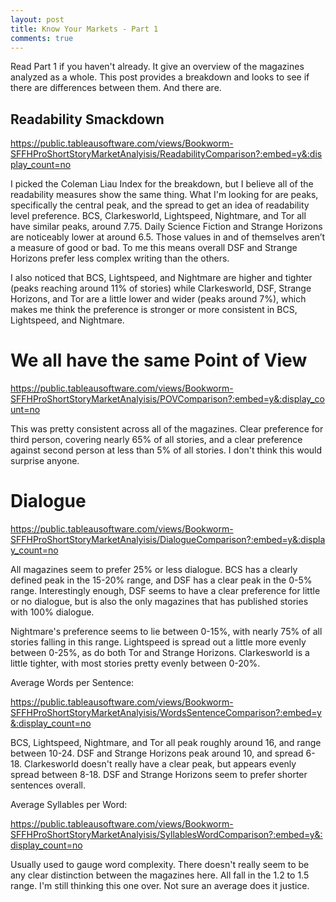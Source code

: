 ```yaml
---
layout: post
title: Know Your Markets - Part 1
comments: true
---
```


Read Part 1 if you haven't already. It give an overview of the magazines analyzed as a whole. This post provides a breakdown and looks to see if there are differences between them. And there are.


## Readability Smackdown

https://public.tableausoftware.com/views/Bookworm-SFFHProShortStoryMarketAnalyisis/ReadabilityComparison?:embed=y&:display_count=no

I picked the Coleman Liau Index for the breakdown, but I believe all of the readability measures show the same thing. What I'm looking for are peaks, specifically the central peak, and the spread to get an idea of readability level preference. BCS, Clarkesworld, Lightspeed, Nightmare, and Tor all have similar peaks, around 7.75. Daily Science Fiction and Strange Horizons are noticeably lower at around 6.5. Those values in and of themselves aren’t a measure of good or bad. To me this means overall DSF and Strange Horizons prefer less complex writing than the others.

I also noticed that BCS, Lightspeed, and Nightmare are higher and tighter (peaks reaching around 11% of stories) while Clarkesworld, DSF, Strange Horizons, and Tor are a little lower and wider (peaks around 7%), which makes me think the preference is stronger or more consistent in BCS, Lightspeed, and Nightmare.


# We all have the same Point of View

https://public.tableausoftware.com/views/Bookworm-SFFHProShortStoryMarketAnalyisis/POVComparison?:embed=y&:display_count=no

This was pretty consistent across all of the magazines. Clear preference for third person, covering nearly 65% of all stories, and a clear preference against second person at less than 5% of all stories. I don't think this would surprise anyone.


# Dialogue

https://public.tableausoftware.com/views/Bookworm-SFFHProShortStoryMarketAnalyisis/DialogueComparison?:embed=y&:display_count=no

All magazines seem to prefer 25% or less dialogue. BCS has a clearly defined peak in the 15-20% range, and DSF has a clear peak in the 0-5% range. Interestingly enough, DSF seems to have a clear preference for little or no dialogue, but is also the only magazines that has published stories with 100% dialogue.

Nightmare's preference seems to lie between 0-15%, with nearly 75% of all stories falling in this range. Lightspeed is spread out a little more evenly between 0-25%, as do both Tor and Strange Horizons. Clarkesworld is a little tighter, with most stories pretty evenly between 0-20%.


Average Words per Sentence:

https://public.tableausoftware.com/views/Bookworm-SFFHProShortStoryMarketAnalyisis/WordsSentenceComparison?:embed=y&:display_count=no

BCS, Lightspeed, Nightmare, and Tor all peak roughly around 16, and range between 10-24. DSF and Strange Horizons peak around 10, and spread 6-18. Clarkesworld doesn't really have a clear peak, but appears evenly spread between 8-18. DSF and Strange Horizons seem to prefer shorter sentences overall.


Average Syllables per Word:

https://public.tableausoftware.com/views/Bookworm-SFFHProShortStoryMarketAnalyisis/SyllablesWordComparison?:embed=y&:display_count=no

Usually used to gauge word complexity. There doesn't really seem to be any clear distinction between the magazines here. All fall in the 1.2 to 1.5 range. I'm still thinking this one over. Not sure an average does it justice.
